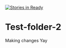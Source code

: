[![Stories in Ready](https://badge.waffle.io/kellihsf/Test-folder-2.png?label=ready&title=Ready)](https://waffle.io/kellihsf/Test-folder-2)
# Test-folder-2
Making changes
Yay
